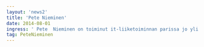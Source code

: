 ```yaml
---
layout: 'news2'
title: 'Pete Nieminen'
date: 2014-08-01
ingress: ' Pete  Nieminen on toiminut it-liiketoiminnan parissa jo yli 20 vuotta aina asiantuntijasta liiketoiminnan vetovastuuseen ja tietohallintojohtajan rooliin asti. Peten aiempia työnantajia ovat olleet mm. IBM, Stonesoft, Basware ja Trend Micro. Nykyään hän toimii Atean teknologiajohtajana ja kehittää sekä Atean, että asiakkaidensa liiketoiminnan tuottavuutta fiksujen tietotekniikkaratkaisujen avulla.'
tag: PeteNieminen
---
```

